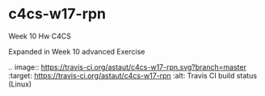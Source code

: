 # c4cs-w17-rpn
Week 10 Hw C4CS

Expanded in Week 10 advanced Exercise

.. image:: https://travis-ci.org/astaut/c4cs-w17-rpn.svg?branch=master
   :target: https://travis-ci.org/astaut/c4cs-w17-rpn
   :alt: Travis CI build status (Linux)
